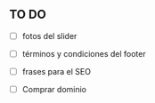 ## TO DO

- [ ] fotos del slider

- [ ] términos y condiciones del footer

- [ ] frases para el SEO

- [ ] Comprar dominio